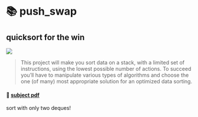 # :books: push_swap
## quicksort for the win
![](https://badge42.herokuapp.com/api/project/youkim/push_swap)

> This project will make you sort data on a stack, with a limited set of instructions, using
the lowest possible number of actions. To succeed you’ll have to manipulate various
types of algorithms and choose the one (of many) most appropriate solution for an
optimized data sorting.

#### 📄 [subject pdf](https://cdn.intra.42.fr/pdf/pdf/35914/en.subject.pdf)

sort with only two deques!
